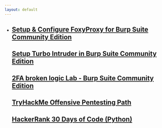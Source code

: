 ```yaml
---
layout: default
---
```


<ul class="post-list">
    <li>
      <h2>
        <a class="links" href="/_pages/SetupConfigureFoxyProxy.html">Setup & Configure FoxyProxy for Burp Suite Community Edition</a>
      </h2>
      <h2>
        <a class="links" href="/_pages/SetupTurboIntruder.html">Setup Turbo Intruder in Burp Suite Community Edition</a>
      </h2>
      <h2>
        <a class="links" href="/_pages/2FABrokenLogicLab.html">2FA broken logic Lab - Burp Suite Community Edition</a>
      </h2>
      <h2>
        <a class="links" href="/_pages/TryHackMeOPP.html">TryHackMe Offensive Pentesting Path</a>
      </h2>
      <h2>
        <a class="links" href="/_pages/HackerRank.html">HackerRank 30 Days of Code (Python)</a>
      </h2>
    </li>
</ul>




 